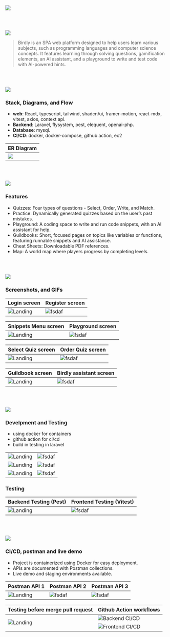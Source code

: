 <img src="./readme/title1.svg"/>

<br><br>

<!-- project overview -->
<img src="./readme/title2.svg"/>

> Birdly is an SPA web platform designed to help users learn various subjects, such as programming languages and computer science concepts.
> It features learning through solving questions, gamification elements, an AI assistant, and a playground to write and test code with AI-powered hints.

<br><br>

<!-- System Design -->
<img src="./readme/title3.svg"/>

### Stack, Diagrams, and Flow

- **web**: React, typescript, tailwind, shadcn/ui, framer-motion, react-mdx, vitest, axios, context api.
- **Backend**: Laravel, flysystem, pest, elequent, openai-php.
- **Database**: mysql.
- **CI/CD**: docker, docker-compose, github action, ec2

| ER Diagram                                |
| ----------------------------------------- |
| <img src="./readme/assets/ERdiagram.png"> |

<br><br>

<!-- Project Highlights -->
<img src="./readme/title4.svg"/>

### Features

- Quizzes: Four types of questions - Select, Order, Write, and Match.
- Practice: Dynamically generated quizzes based on the user’s past mistakes.
- Playground: A coding space to write and run code snippets, with an AI assistant for help.
- Guildbooks: Short, focused pages on topics like variables or functions, featuring runnable snippets and AI assistance.
- Cheat Sheets: Downloadable PDF references.
- Map: A world map where players progress by completing levels.

<br><br>

<!-- Demo -->
<img src="./readme/title5.svg"/>

### Screenshots, and GIFs

| Login screen                                          | Register screen                                        |
| ----------------------------------------------------- | ------------------------------------------------------ |
| ![Landing](./readme/assets/login_validation_msgs.png) | ![fsdaf](./readme/assets/register_validation_msgs.png) |

| Snippets Menu screen                         | Playground screen                           |
| -------------------------------------------- | ------------------------------------------- |
| ![Landing](./readme/assets/snippet_menu.png) | ![fsdaf](./readme/assets/playground_ai.png) |

| Select Quiz screen                          | Order Quiz screen                        |
| ------------------------------------------- | ---------------------------------------- |
| ![Landing](./readme/assets/select_quiz.png) | ![fsdaf](./readme/assets/order_quiz.png) |

| Guildbook screen                          | Birdly assistant screen                    |
| ----------------------------------------- | ------------------------------------------ |
| ![Landing](./readme/assets/guildbook.png) | ![fsdaf](./readme/assets/guildbook_ai.png) |

<br><br>

<!-- Development & Testing -->
<img src="./readme/title6.svg"/>

### Develpment and Testing

- using docker for containers
- github action for ci/cd
- build in testing in laravel

|                                        |                                      |
| -------------------------------------- | ------------------------------------ |
| ![Landing](./readme/assets/code_1.png) | ![fsdaf](./readme/assets/code_2.png) |
| ![Landing](./readme/assets/code_3.png) | ![fsdaf](./readme/assets/code_4.png) |
| ![Landing](./readme/assets/code_5.png) | ![fsdaf](./readme/assets/code_6.png) |

### Testing

| Backend Testing (Pest)                  | Frontend Testing (Vitest)             |
| --------------------------------------- | ------------------------------------- |
| ![Landing](./readme/assets/test_be.png) | ![fsdaf](./readme/assets/test_fe.png) |

<br><br>

<!-- Deployment -->
<img src="./readme/title7.svg"/>

### CI/CD, postman and live demo

- Project is containerized using Docker for easy deployment.
- APIs are documented with Postman collections.
- Live demo and staging environments available.

| Postman API 1                             | Postman API 2                           | Postman API 3                           |
| ----------------------------------------- | --------------------------------------- | --------------------------------------- |
| ![Landing](./readme/assets/postman_1.png) | ![fsdaf](./readme/assets/postman_3.png) | ![fsdaf](./readme/assets/postman_3.png) |

<table>
  <thead>
    <tr>
      <th>Testing before merge pull request</th>
      <th>Github Action workflows</th>
    </tr>
  </thead>
  <tbody>
    <tr>
      <td rowspan="2"><img src="./readme/assets/pull_request.png" alt="Landing"></td>
      <td><img src="./readme/assets/cicd_be.png" alt="Backend CI/CD"></td>
    </tr>
    <tr>
      <td><img src="./readme/assets/cicd_fe.png" alt="Frontend CI/CD"></td>
    </tr>
  </tbody>
</table>

<br><br>

